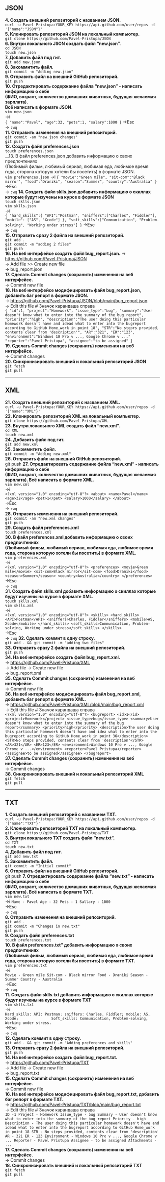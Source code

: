 ## JSON  
 __4. Создать внешний репозиторий c названием JSON.__  
 `curl -u Pavel-Pristupa:YOUR_KEY https://api.github.com/user/repos -d '{"name":"JSON"}'`  				
 __5. Клонировать репозиторий JSON на локальный компьютер.__  
		`git clone https://github.com/Pavel-Pristupa/JSON`  
 __6. Внутри локального JSON создать файл “new.json”.__  
		`cd JSON`  
		`touch new.json`  
 __7. Добавить файл под гит.__  
		`git add new.json`  
 __8. Закоммитить файл.__  
		`git commit -m "Adding new.json"`  
 __9. Отправить файл на внешний GitHub репозиторий.__  
		`git push`  
 __10. Отредактировать содержание файла “new.json” - написать информацию о себе   
 (ФИО, возраст, количество домашних животных, будущая желаемая зарплата).  
 Всё написать в формате JSON.__  
		`vim new.json`  
		->i  
		```
			{
				"name":"Pavel",
				"age":32,
				"pets":1,
				"salary":1000
			}
		```
		->Esc  
		-> `:wq`  
 __11. Отправить изменения на внешний репозиторий.__  
		`git commit -am "new.json changes"`  
		`git push`  
 __12. Создать файл preferences.json__  
		`touch preferences.json`  
 __13. В файл preferences.json добавить информацию о своих предпочтениях  
 (Любимый фильм, любимый сериал, любимая еда, любимое время года, сторона которую хотели бы посетить) в формате JSON.  
		`vim preferences.json`
		->i
		```
			{
				"movie":"Green mile",
				"sit-com":"Black mirror",
				"food":"Draniki",
				"season":"Summer",
				"country":"Australia"
			}
		```
		->Esc  
		-> `:wq` 
 __14. Создать файл sklls.json добавить информацию о скиллах которые будут изучены на курсе в формате JSON__  
		`touch sklls.json`  
		`vim sklls.json`  
		->i  
		```
			{
				"hard_skills":{
								"API":"Postman",
								"sniffers":["Charles", "Fiddler"],
								"mobile": ["AS", "Xcode"]
							},
				"soft_skills":["Communication", "Problem-solving", "Working under stress"]
			}
		```
		->Esc  
		-> `:wq`  
 __15. Отправить сразу 2 файла на внешний репозиторий.__  
		`git add .`  
		`git commit -m "adding 2 files"`  
		`git push`  
 __16. На веб интерфейсе создать файл bug_report.json.__
		-> https://github.com/Pavel-Pristupa/JSON  
		-> Add file >> Create new file  
		-> bug_report.json  
 __17. Сделать Commit changes (сохранить) изменения на веб интерфейсе.__  
		-> Commit new file  
 __18. На веб интерфейсе модифицировать файл bug_report.json, добавить баг репорт в формате JSON.__  
		-> https://github.com/Pavel-Pristupa/JSON/blob/main/bug_report.json  
		-> Edit this file # Значок карандаша справа  
		```
		{
			 "id":1,
			"project":"Homework",
			"issue_type":"bug",
			"summary":"User doesn't know what to enter into the summary of the bug report",
			"priority":"high",
			"description":"The user doing this particular homework doesn't have and idead what to enter into the bugreport according to GitHub Home_work in point 18",
			"STR":"No steprs provided, contents clear from 'description'",
			"AR":"321",
			"ER":"123",
			"environment":"Windows 10 Pro v ..., Google Chrome v ..."
			"reporter":"Pavel Pristupa",
			"assignee":"to be assigned"
		}
		```  
 __19. Сделать Commit changes (сохранить) изменения на веб интерфейсе.__  
		-> Commit changes  
 __20. Синхронизировать внешний и локальный репозиторий JSON__  
		`git fetch`  
		`git pull`  
____
## XML  
 __21. Создать внешний репозиторий c названием XML.__  
		`curl -u Pavel-Pristupa:YOUR_KEY https://api.github.com/user/repos -d '{"name":"XML"}'`  
 __22. Клонировать репозиторий XML на локальный компьютер.__  
		`git clone https://github.com/Pavel-Pristupa/XML`  
 __23. Внутри локального XML создать файл “new.xml”.__  
		`cd XML`  
		`touch new.xml`  
 __24. Добавить файл под гит.__  
		`git add new.xml`  
 __25. Закоммитить файл.__  
		`git commit -m "Adding new.xml"`  
 __26. Отправить файл на внешний GitHub репозиторий.__  
		git push
 __27. Отредактировать содержание файла “new.xml” - написать информацию о себе  
 (ФИО, возраст, количество домашних животных, будущая желаемая зарплата). Всё написать в формате XML.__  
		`vim new.xml`  
		->i  
		```
			<?xml version="1.0" encoding="utf-8"?>
			<about>
				<name>Pavel</name>
				<age>32</age>
				<pet>1</pet>
				<salary>1000</salary>
			</about>
		```  
		->Esc  
		-> `:wq`  
 __28. Отправить изменения на внешний репозиторий.__  
		`git commit -am "new.xml changes"`  
		`git push`  
 __29. Создать файл preferences.xml__  
		`touch preferences.xml`  
 __30. В файл preferences.xml добавить информацию о своих предпочтениях  
 (Любимый фильм, любимый сериал, любимая еда, любимое время года, сторона которую хотели бы посетить) в формате XML.__  
		`vim preferences.xml`  
		->i  
		```
			<?xml version="1.0" encoding="utf-8"?>
			<preferences>
				<movie>Green mile</movie>
				<sit-com>Black mirror</sit-com>
				<food>Draniki</food>
				<season>Summer</season>
				<country>Australia</country>
			</preferences>
		```  
		->Esc  
		-> `:wq`  
 __31. Создать файл sklls.xml добавить информацию о скиллах которые будут изучены на курсе в формате XML.__  
		`touch sklls.xml`  
		`vim sklls.xml`  
		->i  
		```
			<?xml version="1.0" encoding="utf-8"?>
			<skills>
				<hard_skills>
					<API>Postman</API>
					<sniffers>Charles, Fiddler</sniffers>
					<mobile>AS, Xcode</mobile>
				</hard_skills>
				<soft_skills>Communication, Problem-solving, Working under stress</soft_skills>
			</skills>
		```  
		->Esc  
		-> `:wq`
 __32. Сделать коммит в одну строку.__  
		`git add . && git commit -m "adding two files"`  
 __33. Отправить сразу 2 файла на внешний репозиторий.__  
		`git push`  
 __34. На веб интерфейсе создать файл bug_report.xml.__  
		-> https://github.com/Pavel-Pristupa/XML  
		-> Add file -> Create new file  
		-> bug_report.xml  
 __35. Сделать Commit changes (сохранить) изменения на веб интерфейсе.__  
		-> Commit new file  
 __36. На веб интерфейсе модифицировать файл bug_report.xml, добавить баг репорт в формате XML.__  
		-> https://github.com/Pavel-Pristupa/XML/blob/main/bug_report.xml  
		-> Edit this file # Значок карандаша справа  
		```
		<?xml version="1.0" encoding="utf-8"?>
		<bugreport>
			<id>1</id>
			<project>Homework</project>
			<issue_type>bug</issue_type>
			<summary>User doesn't know what to enter into the summary of the bug report</summary>
			<priority>high</priority>
			<description>The user doing this particular homework doesn't have and idea what to enter into the bugreport according to GitHub Home_work in point 36</description>
			<STR>No steps provided, contents clear from 'description'</STR>
			<AR>321</AR>
			<ER>123</ER>
			<environment>Windows 10 Pro v ..., Google Chrome v ...</environment>
			<reporter>Pavel Pristupa</reporter>
			<assignee>to be assigned</assignee>
		</bugreport>
		```  
 __37. Сделать Commit changes (сохранить) изменения на веб интерфейсе.__  
		-> Commit changes  
 __38. Синхронизировать внешний и локальный репозиторий XML__  
		`git fetch`  
		`git pull`  
____
## TXT  
 __1. Создать внешний репозиторий c названием TXT.__  
		`curl -u Pavel-Pristupa:YOUR_KEY https://api.github.com/user/repos -d '{"name":"TXT"}'`  
 __2. Клонировать репозиторий TXT на локальный компьютер.__  
		`git clone https://github.com/Pavel-Pristupa/TXT`  
 __3. Внутри локального TXT создать файл “new.txt”.__  
		`cd TXT`  
		`touch new.txt`  
 __4. Добавить файл под гит.__  
		`git add new.txt`  
 __5. Закоммитить файл.__  
		`git commit -m "Initial commit"`  
 __6. Отправить файл на внешний GitHub репозиторий.__  
		git push
 __7. Отредактировать содержание файла “new.txt” - написать информацию о себе  
 (ФИО, возраст, количество домашних животных, будущая желаемая зарплата). Всё написать в формате TXT.__  
		`vim new.txt`  
		->i
		```
			Name - Pavel
			Age - 32
			Pets - 1
			Sallary - 1000
		```  
		->Esc  
		-> `:wq`  
 __8. Отправить изменения на внешний репозиторий.__  
		`git add .`  
		`git commit -m "Changes in new.txt"`  
		`git push`  
 __9. Создать файл preferences.txt__  
		`touch preferences.txt`  
 __10. В файл preferences.txt” добавить информацию о своих предпочтениях  
 (Любимый фильм, любимый сериал, любимая еда, любимое время года, сторона которую хотели бы посетить) в формате TXT.__  
		`vim preferences.txt`  
		->i  
		```
			Movie - Green mile
			Sit-com - Black mirror
			Food - Draniki
			Season - Summer
			Country - Australia
		```  
		->Esc  
		-> `:wq`  
 __11. Создать файл sklls.txt добавить информацию о скиллах которые будут изучены на курсе в формате TXT__  
		`vim sklls.txt`  
		->i  
		```
			Hard_skills:
				API: Postman;
				sniffers: Charles, Fiddler;
				mobile: AS, Xcode;				
			Soft_skills: Communication, Problem-solving, Working under stress.
		```  	
		->Esc  
		-> `:wq`  
 __12. Сделать коммит в одну строку.__  
		`git add . && git commit -m "Adding preferences and skills"`  
 __13. Отправить сразу 2 файла на внешний репозиторий.__  
		`git push`  
 __14. На веб интерфейсе создать файл bug_report.txt.__  
		-> https://github.com/Pavel-Pristupa/TXT  
		-> Add file -> Create new file  
		-> bug_report.txt  
 __15. Сделать Commit changes (сохранить) изменения на веб интерфейсе.__  
		-> Commit new file  
 __16. На веб интерфейсе модифицировать файл bug_report.txt, добавить баг репорт в формате TXT.__  
 		-> https://github.com/Pavel-Pristupa/TXT/blob/main/bug_report.txt  
		-> Edit this file # Значок карандаша справа  
		```
		ID -1
		Project - Homework
		Issue_type - bug
		Summary - User doesn't know what to enter into the summary of the bug report
		Priority - high
		Description - The user doing this particular homework doesn't have and idead what to enter into the bugreport according to GitHub Home_work in point 18
		STR - No steps provided, contents clear from 'description'
		AR - 321
		ER - 123
		Environment - Windows 10 Pro v ..., Google Chrome v ...
		Reporter - Pavel Pristupa
		Assignee - to be assigned
		Attachments - ...	
		```  
 __17. Сделать Commit changes (сохранить) изменения на веб интерфейсе.__  
		-> Commit changes  
 __18. Синхронизировать внешний и локальный репозиторий TXT__  
			`git fetch`  
			`git pull`  
